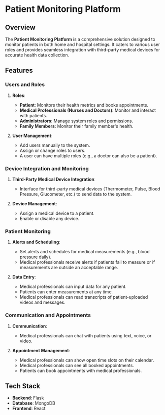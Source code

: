 # Patient Monitoring Platform

## Overview

The **Patient Monitoring Platform** is a comprehensive solution designed to monitor patients in both home and hospital settings. It caters to various user roles and provides seamless integration with third-party medical devices for accurate health data collection.

## Features

### Users and Roles
1. **Roles**:
   - **Patient**: Monitors their health metrics and books appointments.
   - **Medical Professionals (Nurses and Doctors)**: Monitor and interact with patients.
   - **Administrators**: Manage system roles and permissions.
   - **Family Members**: Monitor their family member's health.


2. **User Management**:
   - Add users manually to the system.
   - Assign or change roles to users.
   - A user can have multiple roles (e.g., a doctor can also be a patient).

### Device Integration and Monitoring
1. **Third-Party Medical Device Integration**:
   - Interface for third-party medical devices (Thermometer, Pulse, Blood Pressure, Glucometer, etc.) to send data to the system.

2. **Device Management**:
   - Assign a medical device to a patient.
   - Enable or disable any device.

### Patient Monitoring
1. **Alerts and Scheduling**:
   - Set alerts and schedules for medical measurements (e.g., blood pressure daily).
   - Medical professionals receive alerts if patients fail to measure or if measurements are outside an acceptable range.

2. **Data Entry**:
   - Medical professionals can input data for any patient.
   - Patients can enter measurements at any time.
   - Medical professionals can read transcripts of patient-uploaded videos and messages.

### Communication and Appointments
1. **Communication**:
   - Medical professionals can chat with patients using text, voice, or video.

2. **Appointment Management**:
   - Medical professionals can show open time slots on their calendar.
   - Medical professionals can see all booked appointments.
   - Patients can book appointments with medical professionals.

## Tech Stack
- **Backend**: Flask
- **Database**: MongoDB
- **Frontend**: React

